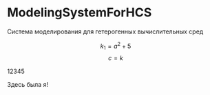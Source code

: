 # ModelingSystemForHCS
Система моделирования для гетерогенных вычислительных сред

$$ k_1=a^2+5 $$
$$ c=k $$

12345

Здесь была я!